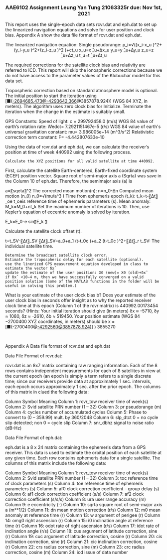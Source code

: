 <p align="center">

  <h3 align="center">AAE6102 Assignment Leung Yan Tung 21063325r due: Nov 1st, 2021</h3>

<p align="center">

This report uses the single-epoch data sets rcvr.dat and eph.dat to set up the linearized navigation equations and solve for user position and clock bias. Appendix A show the data file format of rcvr.dat and eph.dat.

<p align="center">
The linearized navigation equation:
Single pseudorange: ρ_i=√((x_i-x_u )^2+(y_i-y_u )^2+(z_i-z_u )^2 )+ct_u
x_u=x ̂_u+∆x_u
y_u=y ̂_u+∆y_u
z_u=z ̂_u+∆z_u
t_u=t ̂_u+∆t_u
<p align="center">

The required corrections for the satellite clock bias and relativity are referred to ICD. This report will skip the ionospheric corrections because we do not have access to the parameter values of the Klobuchar model for this data set.

Tropospheric correction based on standard atmosphere model is optional. 
The initial position to start the iteration using [■(-2694685.473@-4293642.366@3857878.924)]  (WGS 84 XYZ, in meters). The algorithm uses zero clock bias for Initialize.  Terminate the iteration when the change in the estimate is suitably small.


GPS Constants:
Speed of light: c = 299792458.0 (m/s)
WGS 84 value of earth’s rotation rate: Wedot= 7.2921151467e-5 (r/s)
WGS 84 value of earth's universal gravitation constant: mu= 3.986005e+14 (m^3/s^2)
Relativistic correction term constant: F= -4.442807633e-10


Using the data of rcvr.dat and eph.dat, we can calculate the receiver’s position at time of week 440992 using the following process.

	Calculate the XYZ positions for all valid satellite at time 440992.


First, calculate the satellite Earth-centered, Earth-fixed coordinate system (ECEF) position vector.
Square root of semi-major axis a (Sqrta) was save in the Column 10 of eph.dat. 
Therefore, the semimajor axis (a) is

a=〖sqeta〗^2
The corrected mean motion(n):
n=n_0-∆n
Computed mean motion (n_0)
n_0=√(mu/a^3 )
Time from ephemeris epoch (t_k):
t_k=t-〖∆t〗_oe
t_oeis reference time of ephemeris parameters (s). 
Mean anomaly:
M_k=M_0+nt_k
Set the maximum number of iterations is 10.
Then, use Kepler’s equation of eccentric anomaly is solved by iteration.

E_k=E_0-e sin⁡〖E_k 〗

Calculate the satellite clock offset (t).

t=t_SV-〖∆t〗_SV
〖∆t〗_SV=a_0+a_1 (t-t_0c )+a_2 (t-t_0c )^2+〖∆t〗_r
t_SV: The individual satellite time.

	Determine the broadcast satellite clock error.
	Estimate the tropospheric delay for each satellite (optional).
	use the linerized GPS measurement equation developed in class to estimate the vector δxˆ
	update the estimate of the user position: X0 (new)= X0 (old)+δxˆ
	if δxˆ <10−4 m, then we have successfully converged on a valid position solution (Some of the MATLAB functions in the folder will be useful in solving this problem.)


What is your estimate of the user clock bias b? Does your estimate of the user clock bias in seconds offer insight as to why the reported receiver clock time at this epoch (Column 1 of the rcvr matrix) is 440992.00173454 seconds? (Hints: Your initial iteration should give (in meters) δx ≈ -5710, δy ≈ 1080, δz ≈ -2610, δb ≈ 519450. Your position estimate (WGS 84
−2700400
XYZ coordinates, in meters) should be x ≈ [■(-2700400@-4292560@3857878.924)]   ) 3855270

 

Appendix A
Data file format of rcvr.dat and eph.dat

Data File Format of rcvr.dat:

rcvr.dat is an 8x7 matrix containing raw ranging information. Each of the 8 rows contains independent measurements for each of 8 satellites in view at the current epoch (an epoch is simply a term refers to a single discrete time; since our receivers provide data at approximately 1 sec. intervals, each epoch occurs approximately 1 sec. after the prior epoch. The columns of this matrix in clued the following data:

Column	Symbol	Meaning
Column 1: 	rcvr_tow 	receiver time of week(s)
Column 2:	Svid 	satellite PRN number (1 – 32)
Column 3:	pr	pseudorange (m)
Column 4:	cycles	number of accumulated cycles
Column 5:	Phase	to convert to (0 – 359.99) mult. by 360/2048
Column 6:	slp_dtct	0 = no cycle slip detected; non 0 = cycle slip
Column 7:	snr_dbhz	signal to noise ratio (dB-Hz)


Data File Format of eph.dat:

eph.dat is a 8 x 24 matrix containing the ephemeris data from a GPS receiver. This data is used to estimate the orbital position of each satellite at any given time. Each row contains ephemeris data for a single satellite. The columns of this matrix include the following data:


Column	Symbol	Meaning
Column 1: 	rcvr_tow 	receiver time of week(s)
Column 2:	Svid 	satellite PRN number (1 – 32)
Column 3:	toc  	reference time of clock parameters (s)
Column 4:	toe 	reference time of ephemeris parameters (s)
Column 5:	af0	clock correction coefficient – group delay (s) 
Column 6:	af1	clock correction coefficient (s/s)
Column 7:	af2	clock correction coefficient (s/s/s) 
Column 8:	ura	user range accuracy (m)
Column 9:	e	eccentricity (-)
Column 10:	sqrta	square root of semi-major axis a (m**1/2)
Column 11:	dn	mean motion correction (r/s)
Column 12:	m0	mean anomaly at reference time (r)
Column 13:	w	argument of perigee (r)
Column 14:	omg0	right ascension (r)
Column 15:	i0	inclination angle at reference time (r)
Column 16:	odot	rate of right ascension (r/s)
Column 17:	idot	rate of inclination angle (r/s)
Column 18:	cus 	argument of latitude correction, sine (r)
Column 19:	cuc	argument of latitude correction, cosine (r)
Column 20:	cis	inclination correction, sine (r)
Column 21:	cic 	inclination correction, cosine (r)
Column 22:	crs	radius correction, sine (m)
Column 23:	crc 	radius correction, cosine (m)
Column 24:	iod	issue of data number



